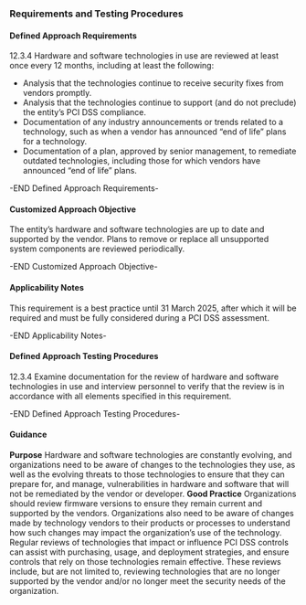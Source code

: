 ### Requirements and Testing Procedures

#### Defined Approach Requirements
12.3.4 Hardware and software technologies in use are reviewed at least once every 12 months, including at least the following:
- Analysis that the technologies continue to receive security fixes from vendors promptly.
- Analysis that the technologies continue to support (and do not preclude) the entity’s PCI DSS compliance.
- Documentation of any industry announcements or trends related to a technology, such as when a vendor has announced “end of life” plans for a technology.
- Documentation of a plan, approved by senior management, to remediate outdated technologies, including those for which vendors have announced “end of life” plans.

-END Defined Approach Requirements- 
#### Customized Approach Objective
The entity’s hardware and software technologies are up to date and supported by the vendor. Plans to remove or replace all unsupported system components are reviewed periodically.

-END Customized Approach Objective- 
#### Applicability Notes
This requirement is a best practice until 31 March 2025, after which it will be required and must be fully considered during a PCI DSS assessment.

-END Applicability Notes- 
#### Defined Approach Testing Procedures
12.3.4 Examine documentation for the review of hardware and software technologies in use and interview personnel to verify that the review is in accordance with all elements specified in this requirement.

-END Defined Approach Testing Procedures- 
#### Guidance
**Purpose**
Hardware and software technologies are constantly evolving, and organizations need to be aware of changes to the technologies they use, as well as the evolving threats to those technologies to ensure that they can prepare for, and manage, vulnerabilities in hardware and software that will not be remediated by the vendor or developer.
**Good Practice**
Organizations should review firmware versions to ensure they remain current and supported by the vendors. Organizations also need to be aware of changes made by technology vendors to their products or processes to understand how such changes may impact the organization’s use of the technology.
Regular reviews of technologies that impact or influence PCI DSS controls can assist with purchasing, usage, and deployment strategies, and ensure controls that rely on those technologies remain effective. These reviews include, but are not limited to, reviewing technologies that are no longer supported by the vendor and/or no longer meet the security needs of the organization.